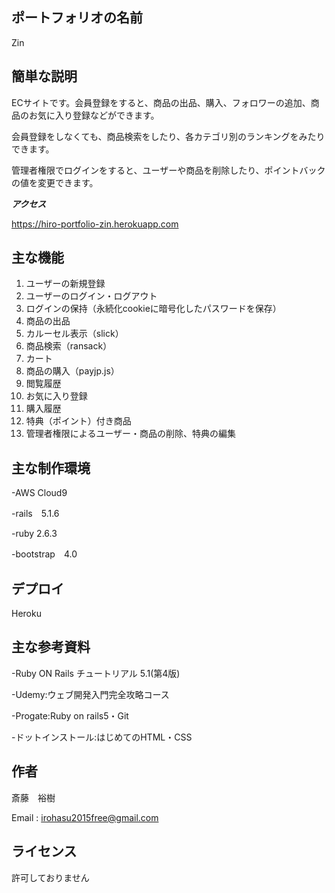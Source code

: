 ## ポートフォリオの名前

Zin
 
## 簡単な説明

ECサイトです。会員登録をすると、商品の出品、購入、フォロワーの追加、商品のお気に入り登録などができます。

会員登録をしなくても、商品検索をしたり、各カテゴリ別のランキングをみたりできます。

管理者権限でログインをすると、ユーザーや商品を削除したり、ポイントバックの値を変更できます。

 
***アクセス***

https://hiro-portfolio-zin.herokuapp.com
 
## 主な機能
 
1. ユーザーの新規登録
2. ユーザーのログイン・ログアウト
3. ログインの保持（永続化cookieに暗号化したパスワードを保存）
4. 商品の出品
5. カルーセル表示（slick）
6. 商品検索（ransack）
7. カート
8. 商品の購入（payjp.js）
9. 閲覧履歴
10. お気に入り登録
11. 購入履歴
12. 特典（ポイント）付き商品
13. 管理者権限によるユーザー・商品の削除、特典の編集
 
## 主な制作環境
 
-AWS Cloud9

-rails　5.1.6

-ruby 2.6.3

-bootstrap　4.0
 
## デプロイ
 
Heroku

## 主な参考資料

-Ruby ON Rails チュートリアル 5.1(第4版)

-Udemy:ウェブ開発入門完全攻略コース

-Progate:Ruby on rails5・Git

-ドットインストール:はじめてのHTML・CSS

## 作者
 
斎藤　裕樹

Email : irohasu2015free@gmail.com

## ライセンス

許可しておりません